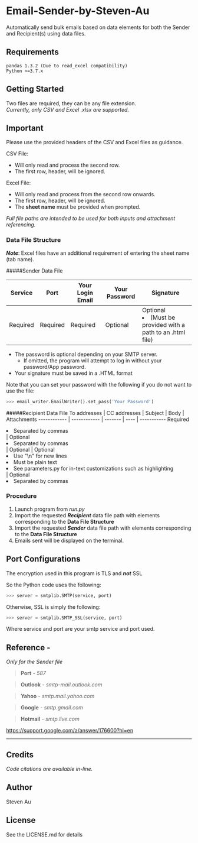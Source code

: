 # Email-Sender-by-Steven-Au
Automatically send bulk emails based on data elements for both the Sender and Recipient(s) using data files.

## Requirements
```
pandas 1.3.2 (Due to read_excel compatibility)
Python >=3.7.x
```

## Getting Started
Two files are required, they can be any file extension.  
*Currently, only CSV and Excel .xlsx are supported.*  
## Important
Please use the provided headers of the CSV and Excel files as guidance.

CSV File:
* Will only read and process the second row. 
* The first row, header, will be ignored.  

Excel File:
* Will only read and process from the second row onwards.
* The first row, header, will be ignored.
* The **sheet name** must be provided when prompted.

*Full file paths are intended to be used for both inputs and attachment referencing.*

### Data File Structure

***Note***: Excel files have an additional requirement of entering the sheet name (tab name).

#####Sender Data File

Service | Port | Your Login Email | Your Password | Signature
------- | ---- | ---------------- | ------------- | ---------
Required | Required | Required | Optional | Optional  <li>(Must be provided with a path to an .html file)</li>
- The password is optional depending on your SMTP server. 
  - If omitted, the program will attempt to log in without your password/App password.
- Your signature must be saved in a .HTML format

Note that you can set your password with the following if you do not want to use the file:
```python
>>> email_writer.EmailWriter().set_pass('Your Password')
```

#####Recipient Data File
To addresses | CC addresses | Subject | Body | Attachments
------------ | ------------ | ------- | ---- | -----------
Required <li>Separated by commas</li> | Optional <li>Separated by commas</li> | Optional | Optional <li>Use "\n" for new lines</li> <li>Must be plain text</li> <li> See parameters.py for in-text customizations such as highlighting</li> | Optional <li>Separated by commas</li> 


### Procedure

1. Launch program from *run.py*
2. Import the requested ***Recipient*** data file path with elements corresponding to the **Data File Structure**
3. Import the requested ***Sender*** data file path with elements corresponding to the **Data File Structure**
4. Emails sent will be displayed on the terminal.

## Port Configurations
The encryption used in this program is TLS and ***not*** SSL 

So the Python code uses the following:
```python
>>> server = smtplib.SMTP(service, port)
```
Otherwise, SSL is simply the following:
```python
>>> server = smtplib.SMTP_SSL(service, port)
```

Where service and port are your smtp service and port used.

## Reference - 
*Only for the Sender file*
>**Port** - *587*

>**Outlook** - 
*smtp-mail.outlook.com*

>**Yahoo** -
*smtp.mail.yahoo.com*

>**Google** -
*smtp.gmail.com*

>**Hotmail** -
*smtp.live.com*

https://support.google.com/a/answer/176600?hl=en

---


## Credits
*Code citations are available in-line.*

## Author
Steven Au

## License
See the LICENSE.md for details